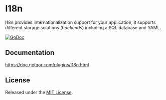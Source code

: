 # I18n

I18n provides internationalization support for your application, it supports different storage solutions (*backends*) including a SQL database and YAML.

[![GoDoc](https://godoc.org/github.com/aghape/i18n?status.svg)](https://godoc.org/github.com/aghape/i18n)

## Documentation

<https://doc.getqor.com/plugins/i18n.html>

## License

Released under the [MIT License](http://opensource.org/licenses/MIT).
